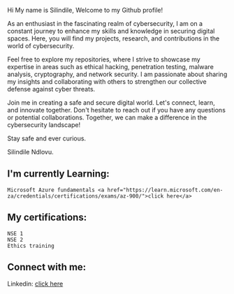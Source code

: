 Hi My name is Silindile,
Welcome to my Github profile!
	
As an enthusiast in the fascinating realm of cybersecurity, I am on a constant journey to enhance my skills and knowledge in securing digital spaces. Here, you will find my projects, research, and contributions in the world of cybersecurity.

Feel free to explore my repositories, where I strive to showcase my expertise in areas such as ethical hacking, penetration testing, malware analysis, cryptography, and network security. I am passionate about sharing my insights and collaborating with others to strengthen our collective defense against cyber threats.

Join me in creating a safe and secure digital world. Let's connect, learn, and innovate together. Don't hesitate to reach out if you have any questions or potential collaborations. Together, we can make a difference in the cybersecurity landscape!

Stay safe and ever curious.

Silindile Ndlovu.
	

<h2>I'm currently Learning:</h2>

	Microsoft Azure fundamentals <a href="https://learn.microsoft.com/en-za/credentials/certifications/exams/az-900/">click here</a>
	
	
<h2>My certifications:</h2>

	NSE 1
	NSE 2
	Ethics training

<h2>Connect with me:</h2>


Linkedin: <a href="https://www.linkedin.com/in/silindile-ndlovu/">click here</a>


<!--
**slindii/slindii** is a ✨ _special_ ✨ repository because its `README.md` (this file) appears on your GitHub profile.

Here are some ideas to get you started:

- 🔭 I’m currently working on ...
- 🌱 I’m currently learning ...
- 👯 I’m looking to collaborate on ...
- 🤔 I’m looking for help with ...
- 💬 Ask me about ...
- 📫 How to reach me: ...
- 😄 Pronouns: ...
- ⚡ Fun fact: ...
-->
